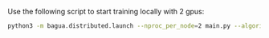 Use the following script to start training locally with 2 gpus:

```bash
python3 -m bagua.distributed.launch --nproc_per_node=2 main.py --algorithm gradient_allreduce
```
